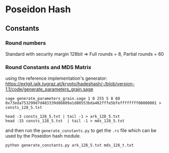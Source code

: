 # Poseidon Hash

## Constants

### Round numbers

Standard with security margin 128bit => Full rounds = 8, Partial rounds = 60

### Round Constants and MDS Matrix

using the reference implementation's generator: https://extgit.iaik.tugraz.at/krypto/hadeshash/-/blob/version-1.1/code/generate_parameters_grain.sage

```
sage generate_parameters_grain.sage 1 0 255 5 8 60 0x73eda753299d7d483339d80809a1d80553bda402fffe5bfeffffffff00000001 > consts_128_5.txt

head -3 consts_128_5.txt | tail -1 > ark_128_5.txt
head -15 consts_128_5.txt  | tail -1 > mds_128_5.txt
```

and then run the `generate_constants.py` to get the `.rs` file which can be used by the Poseidon hash module.

```
python generate_constants.py ark_128_5.txt mds_128_t.txt
```
